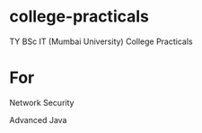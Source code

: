 college-practicals
==================

TY BSc IT (Mumbai University) College Practicals

For
===
Network Security

Advanced Java
